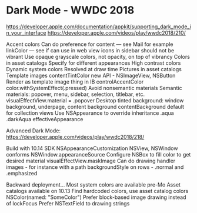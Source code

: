 # Dark Mode - WWDC 2018

https://developer.apple.com/documentation/appkit/supporting_dark_mode_in_your_interface
https://developer.apple.com/videos/play/wwdc2018/210/

Accent colors
Can do preference for content —  see Mail for example
linkColor — see if can use in web view
icons in sidebar should not be vibrant
Use opaque grayscale colors, not opacity, on top of vibrancy
Colors in asset catalogs
	Specify for different  appearances
	High contrast colors
Dynamic system colors
Resolved at draw time
Pictures in asset catalogs
Template images
	contentTintColor new API - NSImageView, NSButton
Render as template image thing in IB
controlAccentColor
color.withSystemEffect(.pressed)
Avoid nonsemantic materials
Semantic materials: popover, menu, sidebar, selection, titlebar, etc.
visualEffectView.material = .popover
Desktop tinted background: window background, underpage, content background
contentBackground default for collection views
Use NSAppearance to override inheritance
.aqua
.darkAqua
effectiveAppearance

Advanced Dark Mode:
  https://developer.apple.com/videos/play/wwdc2018/218/

Build with 10.14 SDK
NSAppearanceCustomization
NSView, NSWindow conforms
NSWindow.appearanceSource
Configure NSBox to fill color to get desired material
visualEffectView.maskImage
	Can do drawing handler images - for instance with a path
backgroundStyle on rows - .normal and .emphasized

Backward deployment…
Most system colors are available pre-Mo
Asset catalogs available on 10.13
Find hardcoded colors, use asset catalog colors
NSColor(named: "SomeColor")
Prefer block-based image drawing instead of lockFocus
Prefer NSTextField to drawing strings



	
